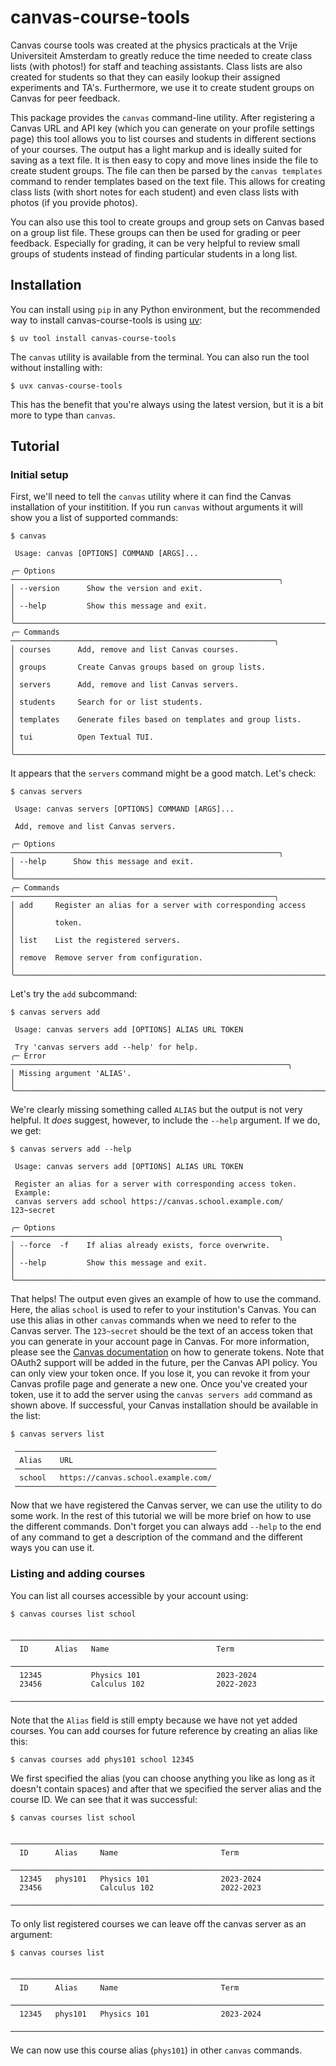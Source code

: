 # canvas-course-tools

Canvas course tools was created at the physics practicals at the Vrije Universiteit Amsterdam to greatly reduce the time needed to create class lists (with photos!) for staff and teaching assistants.
Class lists are also created for students so that they can easily lookup their assigned experiments and TA's.
Furthermore, we use it to create student groups on Canvas for peer feedback.

This package provides the `canvas` command-line utility.
After registering a Canvas URL and API key (which you can generate on your profile settings page) this tool allows you to list courses and students in different sections of your courses.
The output has a light markup and is ideally suited for saving as a text file.
It is then easy to copy and move lines inside the file to create student groups.
The file can then be parsed by the `canvas templates` command to render templates based on the text file.
This allows for creating class lists (with short notes for each student) and even class lists with photos (if you provide photos).

You can also use this tool to create groups and group sets on Canvas based on a group list file.
These groups can then be used for grading or peer feedback.
Especially for grading, it can be very helpful to review small groups of students instead of finding particular students in a long list.


## Installation

You can install using `pip` in any Python environment, but the recommended way to install canvas-course-tools is using [uv](https://docs.astral.sh/uv/):
```console
$ uv tool install canvas-course-tools
```
The `canvas` utility is available from the terminal. You can also run the tool without installing with:
```console
$ uvx canvas-course-tools
```
This has the benefit that you're always using the latest version, but it is a bit more to type than `canvas`.

## Tutorial

### Initial setup

First, we'll need to tell the `canvas` utility where it can find the Canvas installation of your institition.
If you run `canvas` without arguments it will show you a list of supported commands:
```console
$ canvas

 Usage: canvas [OPTIONS] COMMAND [ARGS]...

╭─ Options ────────────────────────────────────────────────────────────╮
│ --version      Show the version and exit.                            │
│ --help         Show this message and exit.                           │
╰──────────────────────────────────────────────────────────────────────╯
╭─ Commands ───────────────────────────────────────────────────────────╮
│ courses      Add, remove and list Canvas courses.                    │
│ groups       Create Canvas groups based on group lists.              │
│ servers      Add, remove and list Canvas servers.                    │
│ students     Search for or list students.                            │
│ templates    Generate files based on templates and group lists.      │
│ tui          Open Textual TUI.                                       │
╰──────────────────────────────────────────────────────────────────────╯
```
It appears that the `servers` command might be a good match. Let's check:
```console
$ canvas servers
                                                                        
 Usage: canvas servers [OPTIONS] COMMAND [ARGS]...                      
                                                                        
 Add, remove and list Canvas servers.                                   
                                                                        
╭─ Options ────────────────────────────────────────────────────────────╮
│ --help      Show this message and exit.                              │
╰──────────────────────────────────────────────────────────────────────╯
╭─ Commands ───────────────────────────────────────────────────────────╮
│ add     Register an alias for a server with corresponding access     │
│         token.                                                       │
│ list    List the registered servers.                                 │
│ remove  Remove server from configuration.                            │
╰──────────────────────────────────────────────────────────────────────╯
```
Let's try the `add` subcommand:
```console
$ canvas servers add
                                                                        
 Usage: canvas servers add [OPTIONS] ALIAS URL TOKEN                    
                                                                        
 Try 'canvas servers add --help' for help.                              
╭─ Error ──────────────────────────────────────────────────────────────╮
│ Missing argument 'ALIAS'.                                            │
╰──────────────────────────────────────────────────────────────────────╯
```
We're clearly missing something called `ALIAS` but the output is not very helpful.
It _does_ suggest, however, to include the `--help` argument.
If we do, we get:
```console
$ canvas servers add --help

 Usage: canvas servers add [OPTIONS] ALIAS URL TOKEN

 Register an alias for a server with corresponding access token.
 Example:
 canvas servers add school https://canvas.school.example.com/ 123~secret

╭─ Options ────────────────────────────────────────────────────────────╮
│ --force  -f    If alias already exists, force overwrite.             │
│ --help         Show this message and exit.                           │
╰──────────────────────────────────────────────────────────────────────╯
```
That helps! The output even gives an example of how to use the command. Here,
the alias `school` is used to refer to your institution's Canvas. You can use
this alias in other `canvas` commands when we need to refer to the Canvas
server. The `123~secret` should be the text of an access token that you can
generate in your account page in Canvas. For more information, please see the
[Canvas
documentation](https://canvas.instructure.com/doc/api/file.oauth.html#manual-token-generation)
on how to generate tokens. Note that OAuth2 support will be added in the future,
per the Canvas API policy. You can only view your token once. If you lose it,
you can revoke it from your Canvas profile page and generate a new one. Once
you've created your token, use it to add the server using the `canvas servers
add` command as shown above. If successful, your Canvas installation should be
available in the list:
```console
$ canvas servers list

 ─────────────────────────────────────────────
  Alias    URL
 ─────────────────────────────────────────────
  school   https://canvas.school.example.com/
 ─────────────────────────────────────────────
```
Now that we have registered the Canvas server, we can use the utility to do some work.
In the rest of this tutorial we will be more brief on how to use the different commands.
Don't forget you can always add `--help` to the end of any command to get a description of the command and the different ways you can use it.


### Listing and adding courses

You can list all courses accessible by your account using:
```console
$ canvas courses list school

 ────────────────────────────────────────────────────────────────────── 
  ID      Alias   Name                        Term                      
 ────────────────────────────────────────────────────────────────────── 
  12345           Physics 101                 2023-2024                
  23456           Calculus 102                2022-2023                
 ────────────────────────────────────────────────────────────────────── 
```
Note that the `Alias` field is still empty because we have not yet added courses.
You can add courses for future reference by creating an alias like this:
```console
$ canvas courses add phys101 school 12345
```
We first specified the alias (you can choose anything you like as long as it doesn't contain spaces) and after that we specified the server alias and the course ID.
We can see that it was successful:
```console
$ canvas courses list school

 ────────────────────────────────────────────────────────────────────── 
  ID      Alias     Name                       Term                     
 ────────────────────────────────────────────────────────────────────── 
  12345   phys101   Physics 101                2023-2024               
  23456             Calculus 102               2022-2023               
 ────────────────────────────────────────────────────────────────────── 
```
To only list registered courses we can leave off the canvas server as an argument:
```console
$ canvas courses list

 ────────────────────────────────────────────────────────────────────── 
  ID      Alias     Name                       Term                     
 ────────────────────────────────────────────────────────────────────── 
  12345   phys101   Physics 101                2023-2024               
 ────────────────────────────────────────────────────────────────────── 
```
We can now use this course alias (`phys101`) in other `canvas` commands.